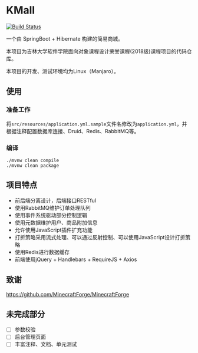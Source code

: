 # KMall

[![Build Status](https://www.travis-ci.org/kaaass/kmall.svg?branch=master)](https://www.travis-ci.org/kaaass/kmall)

一个由 SpringBoot + Hibernate 构建的简易商城。

本项目为吉林大学软件学院面向对象课程设计荣誉课程(2018级)课程项目的代码仓库。

本项目的开发、测试环境均为Linux（Manjaro）。

## 使用

### 准备工作

将`src/resources/application.yml.sample`文件名修改为`application.yml`，并根据注释配置数据库连接、Druid、Redis、RabbitMQ等。

### 编译

```shell
./mvnw clean compile
./mvnw clean package
```

## 项目特点

- 前后端分离设计，后端接口RESTful
- 使用RabbitMQ维护订单处理队列
- 使用事件系统驱动部分控制逻辑
- 使用元数据维护用户、商品附加信息
- 允许使用JavaScript插件扩充功能
- 打折策略采用流式处理、可以通过反射控制、可以使用JavaScript设计打折策略
- 使用Redis进行数据缓存
- 前端使用jQuery + Handlebars + RequireJS + Axios

## 致谢

https://github.com/MinecraftForge/MinecraftForge

## 未完成部分

- [ ] 参数校验
- [ ] 后台管理页面
- [ ] 丰富注释、文档、单元测试
